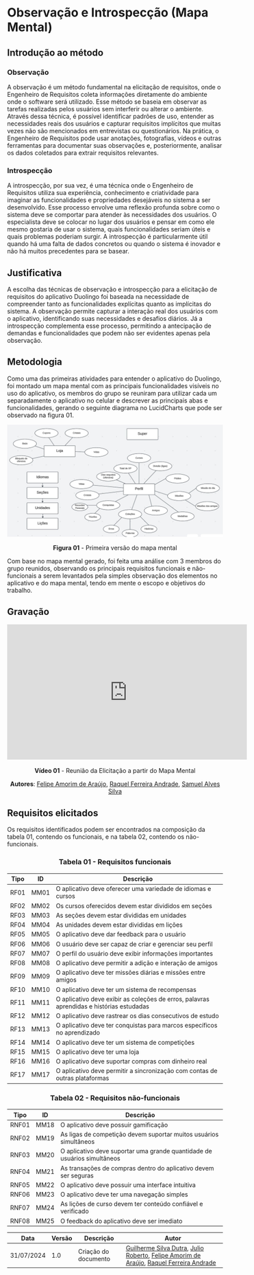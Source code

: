 # Observação e Introspecção (Mapa Mental)

## Introdução ao método

### Observação

A observação é um método fundamental na elicitação de requisitos, onde o Engenheiro de Requisitos coleta informações diretamente do ambiente onde o software será utilizado. Esse método se baseia em observar as tarefas realizadas pelos usuários sem interferir ou alterar o ambiente. Através dessa técnica, é possível identificar padrões de uso, entender as necessidades reais dos usuários e capturar requisitos implícitos que muitas vezes não são mencionados em entrevistas ou questionários. Na prática, o Engenheiro de Requisitos pode usar anotações, fotografias, vídeos e outras ferramentas para documentar suas observações e, posteriormente, analisar os dados coletados para extrair requisitos relevantes.

### Introspecção

A introspecção, por sua vez, é uma técnica onde o Engenheiro de Requisitos utiliza sua experiência, conhecimento e criatividade para imaginar as funcionalidades e propriedades desejáveis no sistema a ser desenvolvido. Esse processo envolve uma reflexão profunda sobre como o sistema deve se comportar para atender às necessidades dos usuários. O especialista deve se colocar no lugar dos usuários e pensar em como ele mesmo gostaria de usar o sistema, quais funcionalidades seriam úteis e quais problemas poderiam surgir. A introspecção é particularmente útil quando há uma falta de dados concretos ou quando o sistema é inovador e não há muitos precedentes para se basear.

## Justificativa

A escolha das técnicas de observação e introspecção para a elicitação de requisitos do aplicativo Duolingo foi baseada na necessidade de compreender tanto as funcionalidades explícitas quanto as implícitas do sistema. A observação permite capturar a interação real dos usuários com o aplicativo, identificando suas necessidades e desafios diários. Já a introspecção complementa esse processo, permitindo a antecipação de demandas e funcionalidades que podem não ser evidentes apenas pela observação.

## Metodologia

Como uma das primeiras atividades para entender o aplicativo do Duolingo, foi montado um mapa mental com as principais funcionalidades visíveis no uso do aplicativo, os membros do grupo se reuniram para utilizar cada um separadamente o aplicativo no celular e descrever as principais abas e funcionalidades, gerando o seguinte diagrama no LucidCharts que pode ser observado na figura 01.

<center>

![Mapa Mental](../../assets/images/Mapa_Mental_v1.jpeg)

**Figura 01** - Primeira versão do mapa mental
</center>

Com base no mapa mental gerado, foi feita uma análise com 3 membros do grupo reunidos, observando os principais requisitos funcionais e não-funcionais a serem levantados pela simples observação dos elementos no aplicativo e do mapa mental, tendo em mente o escopo e objetivos do trabalho.

## Gravação

<center>
<iframe width="560" height="315" src="https://www.youtube.com/embed/xWtumPgR8cc?si=2Cxp9kjaLBhXd5li" title="YouTube video player" frameborder="0" allow="accelerometer; autoplay; clipboard-write; encrypted-media; gyroscope; picture-in-picture; web-share" referrerpolicy="strict-origin-when-cross-origin" allowfullscreen></iframe>

**Vídeo 01** - Reunião da Elicitação a partir do Mapa Mental

**Autores**: [Felipe Amorim de Araújo](https://github.com/lipeaaraujo), [Raquel Ferreira Andrade](https://github.com/raquel-andrade), [Samuel Alves Silva](https://github.com/samuelalvess)

</center>

## Requisitos elicitados

Os requisitos identificados podem ser encontrados na composição da tabela 01, contendo os funcionais, e na tabela 02, contendo os não-funcionais.

<center>

### Tabela 01 - Requisitos funcionais

| Tipo | ID | Descrição |
| - | - | - |
| RF01 | MM01 | O aplicativo deve oferecer uma variedade de idiomas e cursos |
| RF02 | MM02 | Os cursos oferecidos devem estar divididos em seções |
| RF03 | MM03 | As seções devem estar divididas em unidades |
| RF04 | MM04 | As unidades devem estar divididas em lições |
| RF05 | MM05 | O aplicativo deve dar feedback para o usuário |
| RF06 | MM06 | O usuário deve ser capaz de criar e gerenciar seu perfil |
| RF07 | MM07 | O perfil do usuário deve exibir informações importantes |
| RF08 | MM08 | O aplicativo deve permitir a adição e interação de amigos |
| RF09 | MM09 | O aplicativo deve ter missões diárias e missões entre amigos |
| RF10 | MM10 | O aplicativo deve ter um sistema de recompensas |
| RF11 | MM11 | O aplicativo deve exibir as coleções de erros, palavras aprendidas e histórias estudadas |
| RF12 | MM12 | O aplicativo deve rastrear os dias consecutivos de estudo |
| RF13 | MM13 | O aplicativo deve ter conquistas para marcos específicos no aprendizado |
| RF14 | MM14 | O aplicativo deve ter um sistema de competições |
| RF15 | MM15 | O aplicativo deve ter uma loja |
| RF16 | MM16 | O aplicativo deve suportar compras com dinheiro real |
| RF17 | MM17 | O aplicativo deve permitir a sincronização com contas de outras plataformas |

### Tabela 02 - Requisitos não-funcionais

| Tipo | ID | Descrição |
| - | - | - |
| RNF01 | MM18 | O aplicativo deve possuir gamificação |
| RNF02 | MM19 | As ligas de competição devem suportar muitos usuários simultâneos |
| RNF03 | MM20 | O aplicativo deve suportar uma grande quantidade de usuários simultâneos |
| RNF04 | MM21 | As transações de compras dentro do aplicativo devem ser seguras |
| RNF05 | MM22 | O aplicativo deve possuir uma interface intuitiva |
| RNF06 | MM23 | O aplicativo deve ter uma navegação simples |
| RNF07 | MM24 | As lições de curso devem ter conteúdo confiável e verificado |
| RNF08 | MM25 | O feedback do aplicativo deve ser imediato |

</center>

| Data | Versão | Descrição | Autor |
| ---- | ------ | --------- | ----- |
| 31/07/2024 | 1.0 | Criação do documento | [Guilherme Silva Dutra](https://github.com/GuiDutra21), [Julio Roberto](https://github.com/JulioR2022), [Felipe Amorim de Araújo](https://github.com/lipeaaraujo), [Raquel Ferreira Andrade](https://github.com/raquel-andrade) |

